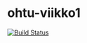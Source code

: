 # ohtu-viikko1

[![Build Status](https://travis-ci.org/majormalfunk/ohtu-viikko1.svg?branch=master)](https://travis-ci.org/majormalfunk/ohtu-viikko1)
